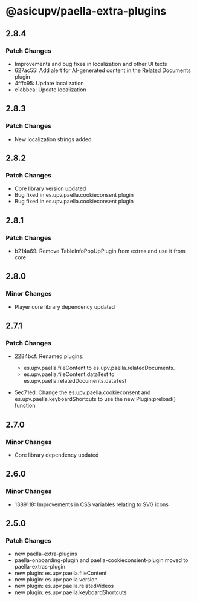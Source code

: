 # @asicupv/paella-extra-plugins

## 2.8.4

### Patch Changes

- Improvements and bug fixes in localization and other UI texts
- 627ac55: Add alert for AI-generated content in the Related Documents plugin
- 4fffc95: Update localization
- e1abbca: Update localization

## 2.8.3

### Patch Changes

- New localization strings added

## 2.8.2

### Patch Changes

- Core library version updated
- Bug fixed in es.upv.paella.cookieconsent plugin
- Bug fixed in es.upv.paella.cookieconsent plugin

## 2.8.1

### Patch Changes

- b214a69: Remove TableInfoPopUpPlugin from extras and use it from core

## 2.8.0

### Minor Changes

- Player core library dependency updated

## 2.7.1

### Patch Changes

- 2284bcf: Renamed plugins:

  - es.upv.paella.fileContent to es.upv.paella.relatedDocuments.
  - es.upv.paella.fileContent.dataTest to es.upv.paella.relatedDocuments.dataTest

- 5ec71ed: Change the es.upv.paella.cookieconsent and es.upv.paella.keyboardShortcuts to use the new Plugin:preload() function

## 2.7.0

### Minor Changes

- Core library dependency updated

## 2.6.0

### Minor Changes

- 1389118: Improvements in CSS variables relating to SVG icons

## 2.5.0

### Patch Changes

- new paella-extra-plugins
- paella-onboarding-plugin and paella-cookieconsient-plugin moved to paella-extras-plugin
- new plugin: es.upv.paella.fileContent
- new plugin: es.upv.paella.version
- new plugin: es.upv.paella.relatedVideos
- new plugin: es.upv.paella.keyboardShortcuts
